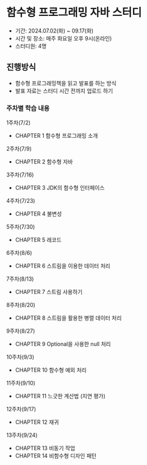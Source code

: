 # 함수형 프로그래밍 자바 스터디
- 기간: 2024.07.02(화) ~ 09.17(화) 
- 시간 및 장소: 매주 화요일 오후 9시(온라인)
- 스터디원: 4명

## 진행방식
- 함수형 프로그래밍책을 읽고 발표를 하는 방식
- 발표 자료는 스터디 시간 전까지 업로드 하기

### 주차별 학습 내용
1주차(7/2) 
- CHAPTER 1 함수형 프로그래밍 소개

2주차(7/9)
- CHAPTER 2 함수형 자바

3주차(7/16)
- CHAPTER 3 JDK의 함수형 인터페이스

4주차(7/23)
- CHAPTER 4 불변성

5주차(7/30) 
- CHAPTER 5 레코드

6주차(8/6) 
- CHAPTER 6 스트림을 이용한 데이터 처리

7주차(8/13) 
- CHAPTER 7 스트림 사용하기

8주차(8/20) 
- CHAPTER 8 스트림을 활용한 병렬 데이터 처리

9주차(8/27) 
- CHAPTER 9 Optional을 사용한 null 처리

10주차(9/3) 
- CHAPTER 10 함수형 예외 처리

11주차(9/10) 
- CHAPTER 11 느긋한 계산법 (지연 평가)
  
12주차(9/17)
- CHAPTER 12 재귀

13주차(9/24)
- CHAPTER 13 비동기 작업
- CHAPTER 14 비함수형 디자인 패턴
